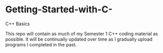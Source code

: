 # Getting-Started-with-C-
C++ Basics

This repo will contain as much of my Semester 1 C++ coding material as possible. It will be continually updated over time as I gradually upload programs I completed in the past.
